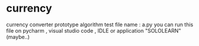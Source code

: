 # currency
currency converter prototype algorithm test
file name : a.py
you can run this file on pycharm , visual studio code , IDLE
or application "SOLOLEARN" (maybe..)
